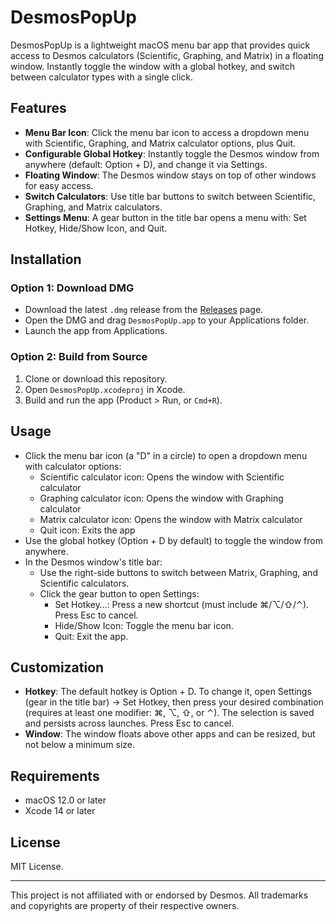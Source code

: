 # DesmosPopUp

DesmosPopUp is a lightweight macOS menu bar app that provides quick access to Desmos calculators (Scientific, Graphing, and Matrix) in a floating window. Instantly toggle the window with a global hotkey, and switch between calculator types with a single click.

## Features

- **Menu Bar Icon**: Click the menu bar icon to access a dropdown menu with Scientific, Graphing, and Matrix calculator options, plus Quit.
- **Configurable Global Hotkey**: Instantly toggle the Desmos window from anywhere (default: Option + D), and change it via Settings.
- **Floating Window**: The Desmos window stays on top of other windows for easy access.
- **Switch Calculators**: Use title bar buttons to switch between Scientific, Graphing, and Matrix calculators.
- **Settings Menu**: A gear button in the title bar opens a menu with: Set Hotkey, Hide/Show Icon, and Quit.

## Installation

### Option 1: Download DMG

- Download the latest `.dmg` release from the [Releases](https://github.com/oorischubert/DesmosPopUp/releases) page.
- Open the DMG and drag `DesmosPopUp.app` to your Applications folder.
- Launch the app from Applications.

### Option 2: Build from Source

1. Clone or download this repository.
2. Open `DesmosPopUp.xcodeproj` in Xcode.
3. Build and run the app (Product > Run, or `Cmd+R`).

## Usage

- Click the menu bar icon (a "D" in a circle) to open a dropdown menu with calculator options:
  - Scientific calculator icon: Opens the window with Scientific calculator
  - Graphing calculator icon: Opens the window with Graphing calculator
  - Matrix calculator icon: Opens the window with Matrix calculator
  - Quit icon: Exits the app
- Use the global hotkey (Option + D by default) to toggle the window from anywhere.
- In the Desmos window's title bar:
  - Use the right-side buttons to switch between Matrix, Graphing, and Scientific calculators.
  - Click the gear button to open Settings:
    - Set Hotkey…: Press a new shortcut (must include ⌘/⌥/⇧/⌃). Press Esc to cancel.
    - Hide/Show Icon: Toggle the menu bar icon.
    - Quit: Exit the app.

## Customization

- **Hotkey**: The default hotkey is Option + D. To change it, open Settings (gear in the title bar) → Set Hotkey, then press your desired combination (requires at least one modifier: ⌘, ⌥, ⇧, or ⌃). The selection is saved and persists across launches. Press Esc to cancel.
- **Window**: The window floats above other apps and can be resized, but not below a minimum size.

## Requirements

- macOS 12.0 or later
- Xcode 14 or later

## License

MIT License.

---

This project is not affiliated with or endorsed by Desmos. All trademarks and copyrights are property of their respective owners.
